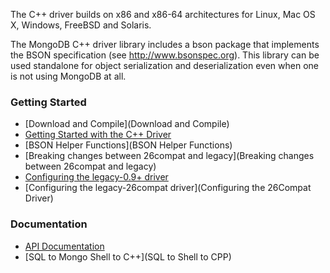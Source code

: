 The C++ driver builds on x86 and x86-64 architectures for Linux, Mac OS X, Windows, FreeBSD and Solaris.

The MongoDB C++ driver library includes a bson package that implements the BSON specification (see http://www.bsonspec.org). This library can be used standalone for object serialization and deserialization even when one is not using MongoDB at all.

### Getting Started
 - [Download and Compile](Download and Compile)
 - [Getting Started with the C++ Driver](Tutorial)
 - [BSON Helper Functions](BSON Helper Functions)
 - [Breaking changes between 26compat and legacy](Breaking changes between 26compat and legacy)
 - [Configuring the legacy-0.9+ driver](Configuring-the-Legacy-Driver-(v0.9-))
 - [Configuring the legacy-26compat driver](Configuring the 26Compat Driver)

### Documentation
 - [API Documentation](http://api.mongodb.org/cxx/)
 - [SQL to Mongo Shell to C++](SQL to Shell to CPP)